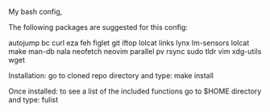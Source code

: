 My bash config,

The following packages are suggested for this config:

autojump bc curl eza feh figlet git iftop lolcat links lynx lm-sensors lolcat make man-db nala neofetch neovim parallel pv rsync sudo tldr vim xdg-utils wget

Installation:  go to cloned repo directory and type: make install

Once installed:  to see a list of the included functions go to $HOME directory and type:  fulist
